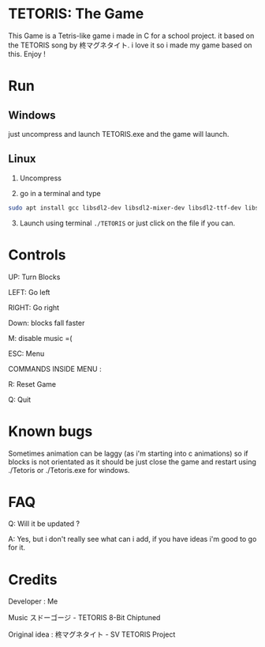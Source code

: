 # TETORIS: The Game

This Game is a Tetris-like game i made in C for a school project. it based on the TETORIS song by 柊マグネタイト. i love it so i made my game based on this. Enjoy !

# Run

## Windows 
just uncompress and launch TETORIS.exe and the game will launch.

## Linux

1. Uncompress

2. go in a terminal and type 
```sh
sudo apt install gcc libsdl2-dev libsdl2-mixer-dev libsdl2-ttf-dev libsdl2-image-dev
```

3. Launch using terminal ```./TETORIS``` or just click on the file if you can.

# Controls

UP: Turn Blocks

LEFT: Go left

RIGHT: Go right

Down: blocks fall faster

M: disable music =(

ESC: Menu


COMMANDS INSIDE MENU :

R: Reset Game

Q: Quit

# Known bugs
Sometimes animation can be laggy (as i'm starting into c animations) so if blocks is not orientated as it should be just close the game and restart using ./Tetoris or ./Tetoris.exe for windows.

# FAQ

Q: Will it be updated ?

A: Yes, but i don't really see what can i add, if you have ideas i'm good to go for it.

# Credits

Developer : Me

Music スドーゴージ - TETORIS 8-Bit Chiptuned

Original idea : 柊マグネタイト - SV TETORIS Project
